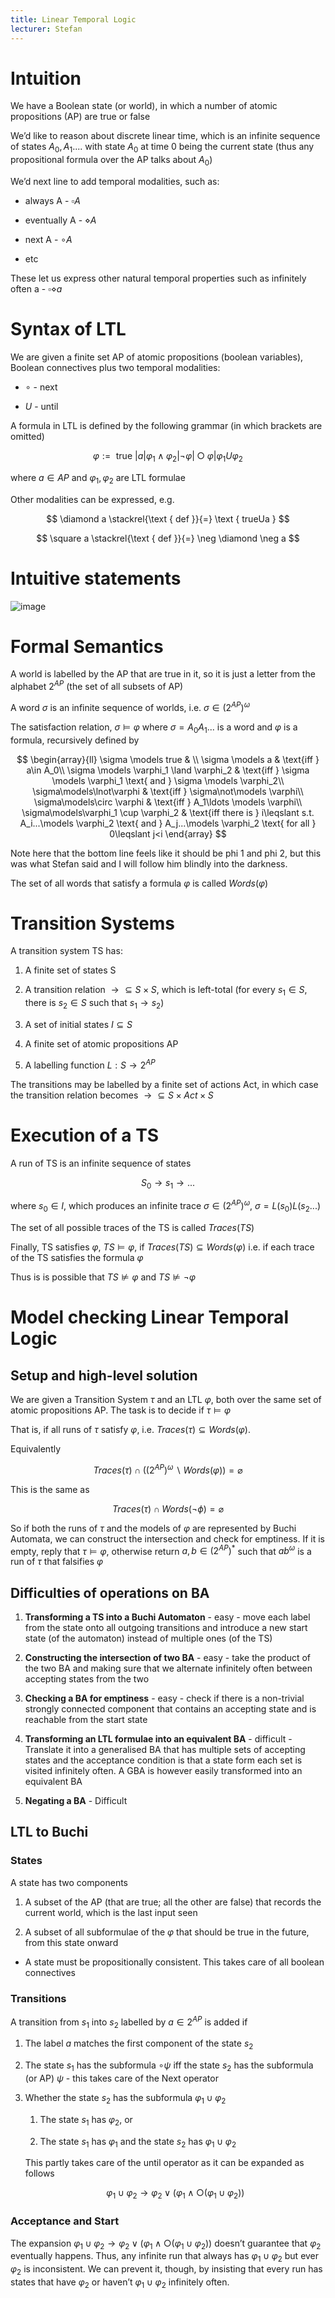 ```yaml
---
title: Linear Temporal Logic
lecturer: Stefan
---
```


# Intuition

We have a Boolean state (or world), in which a number of atomic
propositions (AP) are true or false

We’d like to reason about discrete linear time, which is an infinite
sequence of states $A_0,A_1....$ with state $A_0$ at time 0 being the
current state (thus any propositional formula over the AP talks about
$A_0$)

We’d next line to add temporal modalities, such as:

-   always A - $\square A$

-   eventually A - $\diamond A$

-   next A - $\circ A$

-   etc

These let us express other natural temporal properties such as
infinitely often a - $\square\diamond a$

# Syntax of LTL

We are given a finite set AP of atomic propositions (boolean variables),
Boolean connectives plus two temporal modalities:

-   $\circ$ - next

-   $U$ - until

A formula in LTL is defined by the following grammar (in which brackets
are omitted)

$$
\varphi:=\text { true }|a| \varphi_{1} \wedge \varphi_{2}|\neg \varphi| \bigcirc \varphi | \varphi_{1} U \varphi_{2}
$$

where $a\in AP$ and $\varphi_1,\varphi_2$ are LTL formulae

Other modalities can be expressed, e.g.

$$
\diamond a \stackrel{\text { def }}{=} \text { trueUa }
$$

$$
\square a \stackrel{\text { def }}{=} \neg \diamond \neg a
$$

# Intuitive statements

![image](/img/Year_2/Theory_of_Computation/MOC/LTL/Intuitive_statements.webp)

# Formal Semantics

A world is labelled by the AP that are true in it, so it is just a
letter from the alphabet $2^{AP}$ (the set of all subsets of AP)

A word $\sigma$ is an infinite sequence of worlds, i.e.
$\sigma \in (2^{AP})^\omega$

The satisfaction relation, $\sigma \models \varphi$ where
$\sigma = A_0A_1...$ is a word and $\varphi$ is a formula, recursively
defined by

$$
\begin{array}{ll}
\sigma \models true &  \\
\sigma \models a & \text{iff }  a\in A_0\\
\sigma \models \varphi_1 \land \varphi_2 & \text{iff } \sigma \models \varphi_1 \text{ and } \sigma \models \varphi_2\\
\sigma\models\lnot\varphi & \text{iff } \sigma\not\models \varphi\\
\sigma\models\circ \varphi & \text{iff } A_1\ldots \models \varphi\\
\sigma\models\varphi_1 \cup \varphi_2 & \text{iff there is } i\leqslant s.t. A_i...\models \varphi_2 \text{ and } A_j...\models \varphi_2 \text{ for all } 0\leqslant j<i
\end{array}
$$

Note here that the bottom line feels like it should be phi 1 and phi 2, but this was what Stefan said and I will follow him blindly into the darkness.

The set of all words that satisfy a formula $\varphi$ is called
$Words(\varphi)$

# Transition Systems

A transition system TS has:

1.  A finite set of states S

2.  A transition relation $\rightarrow \subseteq S\times S$, which is
    left-total (for every $s_1\in S$, there is $s_2\in S$ such that
    $s_1\rightarrow s_2$)

3.  A set of initial states $I\subseteq S$

4.  A finite set of atomic propositions AP

5.  A labelling function $L:S\rightarrow 2^{AP}$

The transitions may be labelled by a finite set of actions Act, in which
case the transition relation becomes
$\rightarrow \subseteq S\times Act \times S$

# Execution of a TS

A run of TS is an infinite sequence of states

$$
S_0\rightarrow s_1 \rightarrow ...
$$

where $s_0\in I$, which produces an infinite trace $\sigma \in (2^{AP})^\omega$,
$\sigma=L(s_0)L(s_2...)$

The set of all possible traces of the TS is called $Traces(TS)$

Finally, TS satisfies $\varphi$, $TS\models \varphi$, if
$Traces(TS)\subseteq Words(\varphi)$ i.e. if each trace of the TS
satisfies the formula $\varphi$

Thus is is possible that $TS\not\models \varphi$ and
$TS \not\models \lnot \varphi$

# Model checking Linear Temporal Logic

## Setup and high-level solution

We are given a Transition System $\tau$ and an LTL $\varphi$, both over
the same set of atomic propositions AP. The task is to decide if
$\tau\models\varphi$

That is, if all runs of $\tau$ satisfy $\varphi$, i.e.
$Traces(\tau)\subseteq Words(\varphi)$.

Equivalently

$$
Traces(\tau)\cap \big((2^{AP})^\omega \backslash Words(\varphi)\big)=\varnothing
$$

This is the same as

$$
Traces(\tau)\cap Words(\lnot \phi)=\varnothing
$$

So if both the runs of $\tau$ and the models of $\varphi$ are
represented by Buchi Automata, we can construct the intersection and
check for emptiness. If it is empty, reply that $\tau\models\varphi$,
otherwise return $a,b\in (2^{AP})^*$ such that $ab^\omega$ is a run of
$\tau$ that falsifies $\varphi$

## Difficulties of operations on BA

1.  **Transforming a TS into a Buchi Automaton** - easy - move each
    label from the state onto all outgoing transitions and introduce a
    new start state (of the automaton) instead of multiple ones (of the
    TS)

2.  **Constructing the intersection of two BA** - easy - take the
    product of the two BA and making sure that we alternate infinitely
    often between accepting states from the two

3.  **Checking a BA for emptiness** - easy - check if there is a
    non-trivial strongly connected component that contains an accepting
    state and is reachable from the start state

4.  **Transforming an LTL formulae into an equivalent BA** - difficult -
    Translate it into a generalised BA that has multiple sets of
    accepting states and the acceptance condition is that a state form
    each set is visited infinitely often. A GBA is however easily
    transformed into an equivalent BA

5.  **Negating a BA** - Difficult

## LTL to Buchi

### States

A state has two components

1.  A subset of the AP (that are true; all the other are false) that
    records the current world, which is the last input seen

2.  A subset of all subformulae of the $\varphi$ that should be true in
    the future, from this state onward

-   A state must be propositionally consistent. This takes care of all
    boolean connectives

### Transitions

A transition from $s_1$ into $s_2$ labelled by $a\in 2^{AP}$ is added if

1.  The label $a$ matches the first component of the state $s_2$

2.  The state $s_1$ has the subformula $\circ\psi$ iff the state $s_2$
    has the subformula (or AP) $\psi$ - this takes care of the Next
    operator

3.  Whether the state $s_2$ has the subformula $\varphi_1\cup \varphi_2$

    1.  The state $s_1$ has $\varphi_2$, or

    2.  The state $s_1$ has $\varphi_1$ and the state $s_2$ has
        $\varphi_1\cup \varphi_2$

    This partly takes care of the until operator as it can be expanded
    as follows

    $$
    \varphi_{1} \cup \varphi_{2} \rightarrow \varphi_{2} \vee\left(\varphi_{1} \wedge \bigcirc\left(\varphi_{1} \cup \varphi_{2}\right)\right)
    $$

### Acceptance and Start

The expansion
$\varphi_{1} \cup \varphi_{2} \rightarrow \varphi_{2} \vee\left(\varphi_{1} \wedge \bigcirc\left(\varphi_{1} \cup \varphi_{2}\right)\right)$
doesn’t guarantee that $\varphi_2$ eventually happens. Thus, any
infinite run that always has $\varphi_{1}\cup\varphi_{2}$ but ever
$\varphi_{2}$ is inconsistent. We can prevent it, though, by insisting
that every run has states that have $\varphi_{2}$ or haven’t
$\varphi_{1}\cup \varphi_{2}$ infinitely often.
